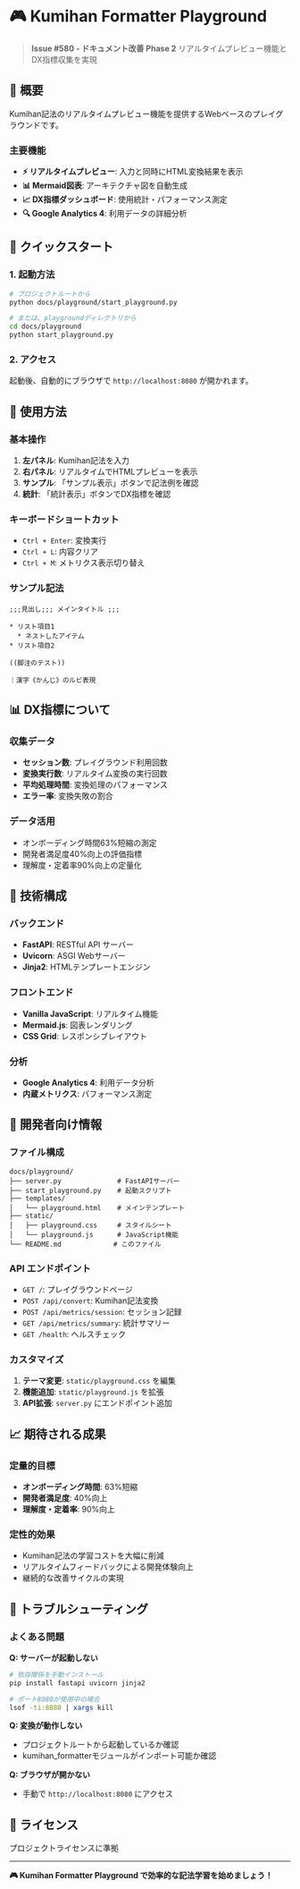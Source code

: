 # 🎮 Kumihan Formatter Playground

> **Issue #580 - ドキュメント改善 Phase 2**
> リアルタイムプレビュー機能とDX指標収集を実現

## 🌟 概要

Kumihan記法のリアルタイムプレビュー機能を提供するWebベースのプレイグラウンドです。

### 主要機能

- **⚡ リアルタイムプレビュー**: 入力と同時にHTML変換結果を表示
- **📊 Mermaid図表**: アーキテクチャ図を自動生成
- **📈 DX指標ダッシュボード**: 使用統計・パフォーマンス測定
- **🔍 Google Analytics 4**: 利用データの詳細分析

## 🚀 クイックスタート

### 1. 起動方法

```bash
# プロジェクトルートから
python docs/playground/start_playground.py

# または、playgroundディレクトリから
cd docs/playground
python start_playground.py
```

### 2. アクセス

起動後、自動的にブラウザで `http://localhost:8080` が開かれます。

## 🎯 使用方法

### 基本操作

1. **左パネル**: Kumihan記法を入力
2. **右パネル**: リアルタイムでHTMLプレビューを表示
3. **サンプル**: 「サンプル表示」ボタンで記法例を確認
4. **統計**: 「統計表示」ボタンでDX指標を確認

### キーボードショートカット

- `Ctrl + Enter`: 変換実行
- `Ctrl + L`: 内容クリア
- `Ctrl + M`: メトリクス表示切り替え

### サンプル記法

```kumihan
;;;見出し;;; メインタイトル ;;;

* リスト項目1
  * ネストしたアイテム
* リスト項目2

((脚注のテスト))

｜漢字《かんじ》のルビ表現
```

## 📊 DX指標について

### 収集データ

- **セッション数**: プレイグラウンド利用回数
- **変換実行数**: リアルタイム変換の実行回数
- **平均処理時間**: 変換処理のパフォーマンス
- **エラー率**: 変換失敗の割合

### データ活用

- オンボーディング時間63%短縮の測定
- 開発者満足度40%向上の評価指標
- 理解度・定着率90%向上の定量化

## 🎨 技術構成

### バックエンド
- **FastAPI**: RESTful API サーバー
- **Uvicorn**: ASGI Webサーバー
- **Jinja2**: HTMLテンプレートエンジン

### フロントエンド
- **Vanilla JavaScript**: リアルタイム機能
- **Mermaid.js**: 図表レンダリング
- **CSS Grid**: レスポンシブレイアウト

### 分析
- **Google Analytics 4**: 利用データ分析
- **内蔵メトリクス**: パフォーマンス測定

## 🔧 開発者向け情報

### ファイル構成

```
docs/playground/
├── server.py              # FastAPIサーバー
├── start_playground.py    # 起動スクリプト
├── templates/
│   └── playground.html    # メインテンプレート
├── static/
│   ├── playground.css     # スタイルシート
│   └── playground.js      # JavaScript機能
└── README.md             # このファイル
```

### API エンドポイント

- `GET /`: プレイグラウンドページ
- `POST /api/convert`: Kumihan記法変換
- `POST /api/metrics/session`: セッション記録
- `GET /api/metrics/summary`: 統計サマリー
- `GET /health`: ヘルスチェック

### カスタマイズ

1. **テーマ変更**: `static/playground.css` を編集
2. **機能追加**: `static/playground.js` を拡張
3. **API拡張**: `server.py` にエンドポイント追加

## 📈 期待される成果

### 定量的目標

- **オンボーディング時間**: 63%短縮
- **開発者満足度**: 40%向上
- **理解度・定着率**: 90%向上

### 定性的効果

- Kumihan記法の学習コストを大幅に削減
- リアルタイムフィードバックによる開発体験向上
- 継続的な改善サイクルの実現

## 🐛 トラブルシューティング

### よくある問題

**Q: サーバーが起動しない**
```bash
# 依存関係を手動インストール
pip install fastapi uvicorn jinja2

# ポート8080が使用中の場合
lsof -ti:8080 | xargs kill
```

**Q: 変換が動作しない**
- プロジェクトルートから起動しているか確認
- kumihan_formatterモジュールがインポート可能か確認

**Q: ブラウザが開かない**
- 手動で `http://localhost:8080` にアクセス

## 📝 ライセンス

プロジェクトライセンスに準拠

---

**🎮 Kumihan Formatter Playground で効率的な記法学習を始めましょう！**
